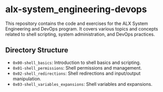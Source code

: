 # alx-system_engineering-devops

This repository contains the code and exercises for the ALX System Engineering and DevOps program. It covers various topics and concepts related to shell scripting, system administration, and DevOps practices.

## Directory Structure

- `0x00-shell_basics`: Introduction to shell basics and scripting.
- `0x01-shell_permissions`: Shell permissions and management.
- `0x02-shell_redirections`: Shell redirections and input/output manipulation.
- `0x03-shell_variables_expansions`: Shell variables and expansions.
